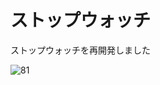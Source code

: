 # ストップウォッチ

ストップウォッチを再開発しました

![81](https://user-images.githubusercontent.com/28350464/56217860-e388bf80-609e-11e9-9b8d-896ff85f90c1.gif)


